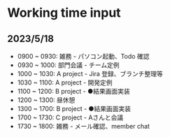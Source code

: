 
# Working time input

## 2023/5/18

- 0900 ~ 0930: 雑務 - パソコン起動、Todo 確認
- 0930 ~ 1000: 部門会議 - チーム定例
- 1000 ~ 1030: A project - Jira 登録、ブランチ整理等
- 1030 ~ 1100: A project - 開発定例
- 1100 ~ 1200: B project - ●結果画面実装
- 1200 ~ 1300: 昼休憩
- 1300 ~ 1700: B project - ●結果画面実装
- 1700 ~ 1730: C project - Aさんと会議
- 1730 ~ 1800: 雑務 - メール確認、member chat
